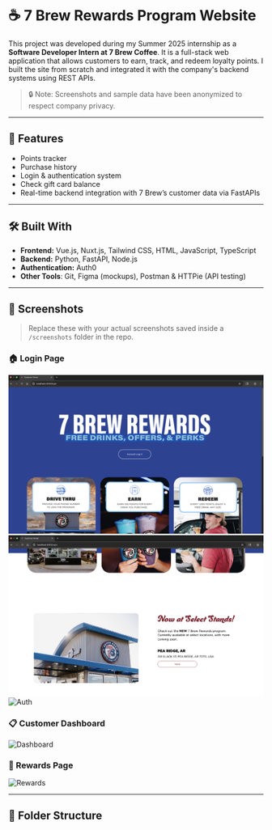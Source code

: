 # ☕ 7 Brew Rewards Program Website

This project was developed during my Summer 2025 internship as a **Software Developer Intern at 7 Brew Coffee**. It is a full-stack web application that allows customers to earn, track, and redeem loyalty points. I built the site from scratch and integrated it with the company's backend systems using REST APIs.

> 🔒 Note: Screenshots and sample data have been anonymized to respect company privacy.

---

## 🚀 Features

- Points tracker
- Purchase history
- Login & authentication system
- Check gift card balance
- Real-time backend integration with 7 Brew’s customer data via  FastAPIs

---

## 🛠️ Built With

- **Frontend:** Vue.js, Nuxt.js, Tailwind CSS, HTML, JavaScript, TypeScript  
- **Backend:** Python, FastAPI, Node.js  
- **Authentication:** Auth0  
- **Other Tools**: Git, Figma (mockups), Postman & HTTPie (API testing)

---

## 📸 Screenshots

> Replace these with your actual screenshots saved inside a `/screenshots` folder in the repo.

### 🏠 Login Page  
![Login-Top](screenshots/Login-Page.png)
![Login-Bottom](screenshots/Login-Page-2.png)
![Auth](screenshots/Auth-Login.png)

### 📋 Customer Dashboard  
![Dashboard](screenshots/dashboard.png)

### 🎁 Rewards Page  
![Rewards](screenshots/rewards.png)

---

## 📁 Folder Structure

